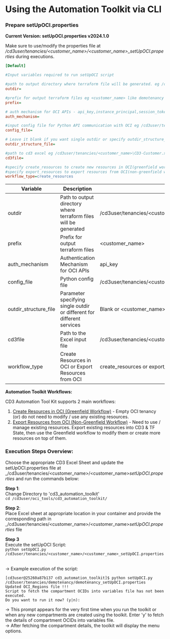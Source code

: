 # Using the Automation Toolkit via CLI

### **Prepare setUpOCI.properties**
**Current Version:  setUpOCI.properties v2024.1.0**

Make sure to use/modify the properties file at _/cd3user/tenancies/<customer\_name\>/<customer\_name>\_setUpOCI.properties_ during executions.

```ini
[Default]

#Input variables required to run setUpOCI script

#path to output directory where terraform file will be generated. eg /cd3user/tenancies/<customer_name>/terraform_files
outdir=

#prefix for output terraform files eg <customer_name> like demotenancy
prefix=

# auth mechanism for OCI APIs - api_key,instance_principal,session_token
auth_mechanism=

#input config file for Python API communication with OCI eg /cd3user/tenancies/<customer_name>/.config_files/<customer_name>_config;
config_file=

# Leave it blank if you want single outdir or specify outdir_structure_file.properties containing directory structure for OCI services.
outdir_structure_file=

#path to cd3 excel eg /cd3user/tenancies/<customer_name>\CD3-Customer.xlsx
cd3file=

#specify create_resources to create new resources in OCI(greenfield workflow)
#specify export_resources to export resources from OCI(non-greenfield workflow)
workflow_type=create_resources
```

| Variable | Description | Example |
|---|---|---|
|outdir|Path to output directory where terraform files will be generated| /cd3user/tenancies/<customer\_name>/terraform\_files|
|prefix|Prefix for output terraform files|\<customer\_name>|
|auth_mechanism|Authentication Mechanism for OCI APIs|api_key|
|config\_file|Python config file|/cd3user/tenancies/<customer\_name>/.config_files/<customer\_name>_config|
|outdir\_structure\_file |Parameter specifying single outdir or different for different services|Blank or <customer\_name>_outdir_structure_file.properties|
| cd3file |Path to the Excel input file |/cd3user/tenancies/<customer\_name>/testCD3. xlsx |
|workflow\_type |Create Resources in OCI or Export Resources from OCI | create_resources or export_resources |


**Automation Toolkit Workflows:**

CD3 Automation Tool Kit supports 2 main workflows:

1.	<a href="/GreenField.md">Create Resources in OCI (Greenfield Workflow)</a> - Empty OCI tenancy (or) do not need to modify / use any existing resources.
2.	<a href="/NonGreenField.md">Export Resources from OCI (Non-Greenfield Workflow)</a> - Need to use / manage existing resources.  Export existing resources into CD3 & TF State, then use the Greenfield workflow to modify them or create more resources on top of them.



### **Execution Steps Overview:**
Choose the appropriate CD3 Excel Sheet and update the setUpOCI.properties file at _/cd3user/tenancies/<customer\_name\>/<customer\_name\>_setUpOCI.properties_ and run the commands below:

**Step 1**:
<br>Change Directory to 'cd3_automation_toolkit'
<br>```cd /cd3user/oci_tools/cd3_automation_toolkit/```

**Step 2**:
<br>Place Excel sheet at appropriate location in your container and provide the corresponding path in _/cd3user/tenancies/<customer\_name\>/<customer\_name\>_setUpOCI.properties_ file

**Step 3**
<br>
Execute the setUpOCI Script:                                                                                                                                           <br>```python setUpOCI.py /cd3user/tenancies/<customer_name>/<customer_name>_setUpOCI.properties```

<br> → Example execution of the script:

```
[cd3user@25260a87b137 cd3_automation_toolkit]$ python setUpOCI.py /cd3user/tenancies/demotenancy/demotenancy_setUpOCI.properties
Updated OCI_Regions file !!!
Script to fetch the compartment OCIDs into variables file has not been executed.
Do you want to run it now? (y|n):
```
→ This prompt appears for the very first time when you run the toolkit or when any new compartments are created using the toolkit. Enter 'y' to fetch the details of compartment OCIDs into variables file.
<br>→ After fetching the compartment details, the toolkit will display the menu options.


